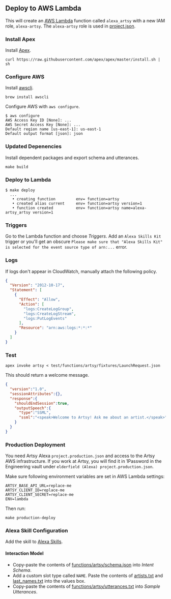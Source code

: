 ## Deploy to AWS Lambda

This will create an [AWS Lambda](https://console.aws.amazon.com/lambda) function called `alexa_artsy` with a new IAM role, `alexa-artsy`. The `alexa-artsy` role is used in [project.json](project.json).

### Install Apex

Install [Apex](https://github.com/apex/apex).

```
curl https://raw.githubusercontent.com/apex/apex/master/install.sh | sh
```

### Configure AWS

Install [awscli](https://github.com/aws/aws-cli).

```
brew install awscli
```

Configure AWS with `aws configure`.

```
$ aws configure
AWS Access Key ID [None]: ...
AWS Secret Access Key [None]: ...
Default region name [us-east-1]: us-east-1
Default output format [json]: json
```

### Updated Depenencies

Install dependent packages and export schema and utterances.

```
make build
```

### Deploy to Lambda

```
$ make deploy
  ...
   • creating function         env= function=artsy
   • created alias current     env= function=artsy version=1
   • function created          env= function=artsy name=alexa-artsy_artsy version=1
```

### Triggers

Go to the Lambda function and choose _Triggers_. Add an `Alexa Skills Kit` trigger or you'll get an obscure `Please make sure that "Alexa Skills Kit" is selected for the event source type of arn:...` error.

### Logs

If logs don't appear in CloudWatch, manually attach the following policy.

```json
{
  "Version": "2012-10-17",
  "Statement": [
    {
      "Effect": "Allow",
      "Action": [
        "logs:CreateLogGroup",
        "logs:CreateLogStream",
        "logs:PutLogEvents"
      ],
      "Resource": "arn:aws:logs:*:*:*"
    }
  ]
}
```

### Test

```
apex invoke artsy < test/functions/artsy/fixtures/LaunchRequest.json
```

This should return a welcome message.

```json
{
  "version":"1.0",
  "sessionAttributes":{},
  "response":{
    "shouldEndSession":true,
    "outputSpeech":{
      "type":"SSML",
      "ssml":"<speak>Welcome to Artsy! Ask me about an artist.</speak>"
    }
  }
}
```

### Production Deployment

You need Artsy Alexa `project.production.json` and access to the Artsy AWS infrastructure. If you work at Artsy, you will find it in 1Password in the Engineering vault under `elderfield (Alexa) project.production.json`.

Make sure following environment variables are set in AWS Lambda settings:
```
ARTSY_BASE_API_URL=replace-me
ARTSY_CLIENT_ID=replace-me
ARTSY_CLIENT_SECRET=replace-me
ENV=lambda
```

Then run: 

```
make production-deploy
```

### Alexa Skill Configuration

Add the skill to [Alexa Skills](https://developer.amazon.com/edw/home.html#/skills/list).

#### Interaction Model

* Copy-paste the contents of [functions/artsy/schema.json](schema.json) into _Intent Schema_.
* Add a custom slot type called `NAME`. Paste the contents of [artists.txt](functions/artsy/data/artists.txt) and [last_names.txt](functions/artsy/data/last_names.txt) into the values box.
* Copy-paste the contents of [functions/artsy/utterances.txt](utterances.txt) into _Sample Utterances_.
